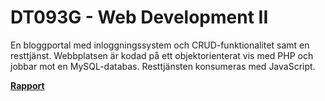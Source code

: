 # DT093G - Web Development II

En bloggportal med inloggningssystem och CRUD-funktionalitet samt en resttjänst. 
Webbplatsen är kodad på ett objektorienterat vis med PHP och jobbar mot en MySQL-databas. Resttjänsten konsumeras med JavaScript.

[__Rapport__](https://github.com/albinronnkvist/Course_DT093G_WebDevelopmentII/blob/master/DT093G_essay_sv.pdf)
